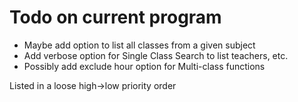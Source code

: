 # Todo on current program

- Maybe add option to list all classes from a given subject
- Add verbose option for Single Class Search to list teachers, etc. 
- Possibly add exclude hour option for Multi-class functions

Listed in a loose high->low priority order